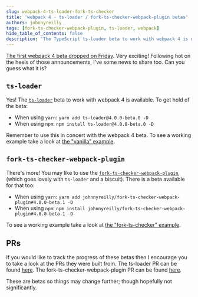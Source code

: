 ```yaml
---
slug: webpack-4-ts-loader-fork-ts-checker
title: 'webpack 4 - ts-loader / fork-ts-checker-webpack-plugin betas'
authors: johnnyreilly
tags: [fork-ts-checker-webpack-plugin, ts-loader, webpack]
hide_table_of_contents: false
description: 'The TypeScript ts-loader beta to work with webpack 4 is now available, along with the fork-ts-checker-webpack-plugin, which complements ts-loader.'
---
```


[The first webpack 4 beta dropped on Friday](https://medium.com/webpack/webpack-4-beta-try-it-today-6b1d27d7d7e2). Very exciting! Following hot on the heels of those announcements, I've some news to share too. Can you guess what it is?

<!--truncate-->

## `ts-loader`

Yes! The [`ts-loader`](https://github.com/TypeStrong/ts-loader) beta to work with webpack 4 is available. To get hold of the beta:

- When using `yarn`: `yarn add ts-loader@4.0.0-beta.0 -D`
- When using `npm`: `npm install ts-loader@4.0.0-beta.0 -D`

Remember to use this in concert with the webpack 4 beta. To see a working example take a look at [the "vanilla" example](https://github.com/johnnyreilly/ts-loader/tree/master/examples/vanilla).

## `fork-ts-checker-webpack-plugin`

There's more! You may like to use the [`fork-ts-checker-webpack-plugin`](https://github.com/Realytics/fork-ts-checker-webpack-plugin), (which goes lovely with `ts-loader` and a biscuit). There is a beta available for that too:

- When using `yarn`: `yarn add johnnyreilly/fork-ts-checker-webpack-plugin#4.0.0-beta.1 -D`
- When using `npm`: `npm install johnnyreilly/fork-ts-checker-webpack-plugin#4.0.0-beta.1 -D`

To see a working example take a look at [the "fork-ts-checker" example](https://github.com/johnnyreilly/ts-loader/tree/master/examples/fork-ts-checker).

## PRs

If you would like to track the progress of these betas then I encourage you to take a look at the PRs they were built from. The ts-loader PR can be found [here](https://github.com/TypeStrong/ts-loader/pull/710). The fork-ts-checker-webpack-plugin PR can be found [here](https://github.com/Realytics/fork-ts-checker-webpack-plugin/pull/93).

These are betas so things may change further; though hopefully not significantly.
